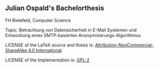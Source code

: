 ## Julian Ospald's Bachelorthesis

FH Bielefeld, Computer Science

Topic: Betrachtung von Datensicherheit in E-Mail Systemen und Entwicklung eines SMTP-basierten Anonymisierungs-Algorithmus

LICENSE of the LaTeX source and thesis is: [Attribution-NonCommercial-ShareAlike 4.0 International](https://creativecommons.org/licenses/by-nc-sa/4.0/legalcode)

LICENSE of the Implementation is: [GPL-2](https://www.gnu.org/licenses/old-licenses/gpl-2.0.html)
